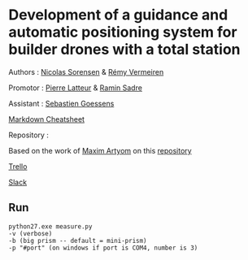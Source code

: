 # Development of a guidance and automatic positioning system for builder drones with a total station

Authors : [Nicolas Sorensen](@nicolassorensen) & [Rémy Vermeiren](@rvermeiren)

Promotor : [Pierre Latteur](https://uclouvain.be/fr/repertoires/pierre.latteur) & [Ramin Sadre](https://uclouvain.be/fr/repertoires/ramin.sadre)

Assistant : [Sebastien Goessens](https://uclouvain.be/fr/repertoires/sebastien.goessens)

[Markdown Cheatsheet](https://github.com/adam-p/markdown-here/wiki/Markdown-Cheatsheet)

Repository :

Based on the work of [Maxim Artyom](@art-mx) on this [repository](https://github.com/art-mx/leica_ros_sph)

[Trello](https://trello.com/b/cHMLdS54/m%C3%A9moire)

[Slack](https://tfebuildingwithdrones.slack.com/)

## Run

```
python27.exe measure.py
-v (verbose)
-b (big prism -- default = mini-prism)
-p "#port" (on windows if port is COM4, number is 3)

```




<!--
Plot in 3D from out.txt files:

```
./filter.py out.txt | ./plot.py
```

(ensure numpy and matplotlib are installed and the python scripts executable (chmod 777)) -->
